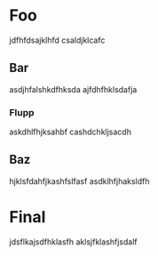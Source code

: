 # Foo
jdfhfdsajklhfd
csaldjklcafc
## Bar
asdjhfalshkdfhksda
ajfdhfhklsdafja
### Flupp
askdhlfhjksahbf
cashdchkljsacdh
## Baz
hjklsfdahfjkashfslfasf
asdklhfjhaksldfh

# Final
jdsflkajsdfhklasfh
aklsjfklashfjsdalf
